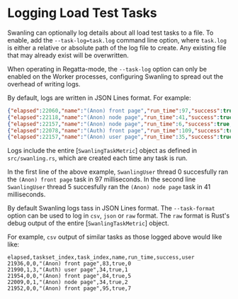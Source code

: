 # Logging Load Test Tasks

Swanling can optionally log details about all load test tasks to a file. To enable, add the `--task-log=task.log` command line option, where `task.log` is either a relative or absolute path of the log file to create. Any existing file that may already exist will be overwritten.

When operating in Regatta-mode, the `--task-log` option can only be enabled on the Worker processes, configuring Swanling to spread out the overhead of writing logs.

By default, logs are written in JSON Lines format. For example:

```json
{"elapsed":22060,"name":"(Anon) front page","run_time":97,"success":true,"task_index":0,"taskset_index":0,"user":0}
{"elapsed":22118,"name":"(Anon) node page","run_time":41,"success":true,"task_index":1,"taskset_index":0,"user":5}
{"elapsed":22157,"name":"(Anon) node page","run_time":6,"success":true,"task_index":1,"taskset_index":0,"user":0}
{"elapsed":22078,"name":"(Auth) front page","run_time":109,"success":true,"task_index":1,"taskset_index":1,"user":6}
{"elapsed":22157,"name":"(Anon) user page","run_time":35,"success":true,"task_index":2,"taskset_index":0,"user":4}
```

Logs include the entire [`SwanlingTaskMetric`] object as defined in `src/swanling.rs`, which are created each time any task is run.

In the first line of the above example, `SwanlingUser` thread 0 succesfully ran the `(Anon) front page` task in 97 milliseconds. In the second line `SwanlingUser` thread 5 succesfully ran the `(Anon) node page` task in 41 milliseconds.

By default Swanling logs tass in JSON Lines format. The `--task-format` option can be used to log in `csv`, `json` or `raw` format. The `raw` format is Rust's debug output of the entire [`SwanlingTaskMetric`] object.

For example, `csv` output of similar tasks as those logged above would like like:
```csv
elapsed,taskset_index,task_index,name,run_time,success,user
21936,0,0,"(Anon) front page",83,true,0
21990,1,3,"(Auth) user page",34,true,1
21954,0,0,"(Anon) front page",84,true,5
22009,0,1,"(Anon) node page",34,true,2
21952,0,0,"(Anon) front page",95,true,7
```